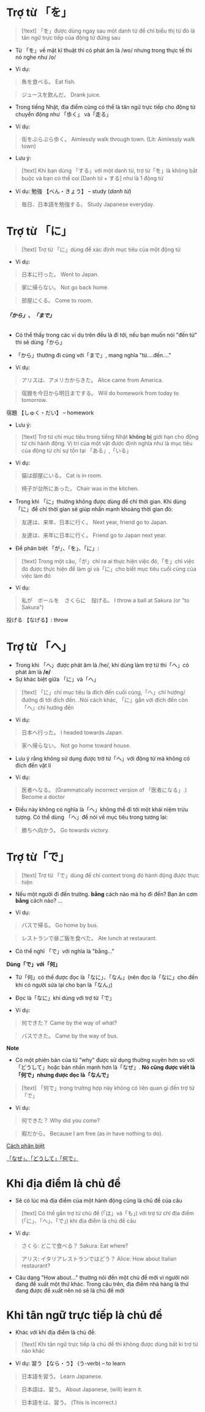 
# Trợ từ 「を」

>[!text]
>「を」được dùng ngay sau một danh từ để chỉ biểu thị từ đó là tân ngữ trực tiếp của động từ đứng sau

- Từ 「を」về mặt kĩ thuật thì có phát âm là /wo/ nhưng trong thực tế thì nó nghe như /o/

- Ví dụ:
>魚を食べる。
>Eat fish.

>ジュースを飲んだ。
>Drank juice.

- Trong tiếng Nhật, địa điểm cũng có thể là tân ngữ trực tiếp cho động từ chuyển động như 「歩く」 và「走る」

- Ví dụ:
>街をぶらぶら歩く。
>Aimlessly walk through town. (Lit: Aimlessly walk town)

- Lưu ý:
>[!text]
>Khi bạn dùng 「する」với một danh từ,  trợ từ「を」là không bắt buộc và bạn có thể coi [Danh từ + する] như là 1 động từ

- Ví dụ:
勉強 【べん・きょう】 – study (_danh từ_)

>毎日、日本語を勉強する。
>Study Japanese everyday.

# Trợ từ 「に」

>[!text]
>Trợ từ 「に」dùng để xác định mục tiêu của một động từ

- Ví dụ:
>日本に行った。
>Went to Japan.

>家に帰らない。
>Not go back home.

>部屋にくる。
>Come to room.


###### **「から」、「まで」**
- Có thể thấy trong các ví dụ trên đều là đi tới, nếu bạn muốn nói "đến từ" thì sẽ dùng「から」
- 「から」thường đi cùng với「まで」, mang nghĩa "từ....đến...."

- Ví dụ:
>アリスは、アメリカからきた。
>Alice came from America.

>宿題を今日から明日までする。
>Will do homework from today to tomorrow.

宿題 【しゅく・だい】 – homework

- Lưu ý:
>[!text]
>Trợ từ chỉ mục tiêu trong tiếng Nhật **không bị** giới hạn cho động từ chỉ hành động. Vị trí của một vật được định nghĩa như là mục tiêu của động từ chỉ sự tồn tại 「ある」,「いる」

- Ví dụ:
>猫は部屋にいる。
>Cat is in room.

>椅子が台所にあった。
>Chair was in the kitchen.

- Trong khi 「に」thường không được dùng để chỉ thời gian. Khi dùng 「に」để chỉ thời gian sẽ giúp nhấn mạnh khoảng thời gian đó:

>友達は、来年、日本に行く。
>Next year, friend go to Japan.

>友達は、来年に日本に行く。
>Friend go to Japan next year.


- Để phân biệt 「が」、「を」、「に」:
>[!text]
>Trong một câu,「が」chỉ ra ai thực hiện việc đó,「を」chỉ việc đó được thực hiện để làm gì và「に」cho biết mục tiêu cuối cùng của việc làm đó

- Ví dụ:
>私が　ボールを　さくらに　投げる。
>I throw a ball at Sakura (or "to Sakura")

投げる 【なげる】: throw

# Trợ từ 「へ」

- Trong khi 「へ」được phát âm là /he/, khi dùng làm trợ từ thì「へ」có phát âm là **/e/**
- Sự khác biệt giữa 「に」và「へ」
>[!text]
>「に」chỉ mục tiêu là đích đến cuối cùng,「へ」chỉ hướng/ đường đi tới đích đến. .Nói cách khác, 「に」gắn với đích đến còn「へ」chỉ hướng đến

- Ví dụ:
>日本へ行った。
>I headed towards Japan.

>家へ帰らない。
>Not go home toward house.

- Lưu ý rằng không sử dụng được trờ từ「へ」với động từ mà không có đích đến vật lí

- Ví dụ:
>医者へなる。
>(Grammatically incorrect version of 「医者になる」.)
>Become a doctor

- Điều này không có nghĩa là「へ」không thể đi tới một khái niệm trừu tượng. Có thể dùng 「へ」để nói về mục tiêu trong tương lai:
>勝ちへ向かう。
>Go towards victory.

# Trợ từ「で」

>[!text]
>Trợ từ 「で」dùng để chỉ context trong đó hành động được thực hiện

- Nếu một người đi đến trường. **bằng** cách nào mà họ đi đến? Bạn ăn cơm **bằng** cách nào? ...

- Ví dụ:
>バスで帰る。
>Go home by bus.

>レストランで昼ご飯を食べた。
>Ate lunch at restaurant.

- Có thể nghĩ 「で」với nghĩa là "bằng..."

**Dùng「で」với「何」**

- Từ「何」có thể được đọc là「なに」、「なん」(nên đọc là「なに」cho đến khi có người sửa lại cho bạn là「なん」)
- Đọc là「なに」khi dùng với trợ từ「で」

- Ví dụ:
>何できた？
>Came by the way of what?

>バスできた。
>Came by the way of bus.


**Note**
- Có một phiên bản của từ "why" được sử dụng thường xuyên hơn so với「どうして」hoặc bản nhấn mạnh hơn là「なぜ」. **Nó cũng được viết là「何で」nhưng được đọc là「なんで」**
>[!text]
>「何で」trong trường hợp này không có liên quan gì đến trợ từ「で」

- Ví dụ:
>何できた？
>Why did you come?

>暇だから。
>Because I am free (as in have nothing to do).

[Cách phân biệt](https://japanese.stackexchange.com/questions/33944/how-do-you-differentiate-nande-why-and-nande-how-by-what-means)

[「なぜ」、「どうして」「何で」](https://skdesu.com/vi/naze-x-doushite-x-nande-why-and-how-in-japanese/)

# Khi địa điểm là chủ đề

- Sẽ có lúc mà địa điểm của một hành động cũng là chủ đề của câu
>[!text]
>Có thể gắn trợ từ chủ đề (「は」và「も」) với trợ từ chỉ địa điểm (「に」、「へ」、「で」) khi địa điểm là chủ đề câu

- Ví dụ:
>さくら: どこで食べる？
>Sakura: Eat where?

>アリス: イタリアレストランではどう？
>Alice: How about Italian restaurant?

- Câu dạng "How about..." thường nói đến một chủ đề mới vì người nói đang đề xuất một thứ khác. Trong câu trên, địa điểm nhà hàng là thứ đang được đề xuất nên nó sẽ là chủ đề mới

# Khi tân ngữ trực tiếp là chủ đề

- Khác với khi địa điểm là chủ đề:
>[!text]
>Khi tân ngữ trực tiếp là chủ đề thì không được dùng bất kì trợ từ nào khác
>

- Ví dụ:
習う 【なら・う】 (う-verb) – to learn

>日本語を習う。
>Learn Japanese.

>日本語は、習う。
>About Japanese, (will) learn it.

>日本語をは、習う。
>(This is incorrect.)


